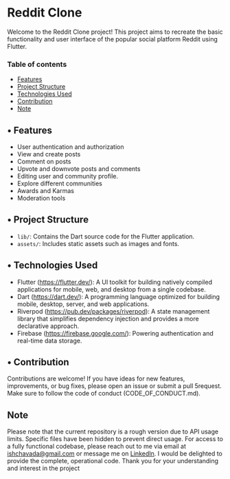 # Reddit Clone
Welcome to the Reddit Clone project! This project aims to recreate the basic functionality and user interface of the popular social platform Reddit using Flutter.

### Table of contents
* [Features](#Features)
* [Project Structure](#project-structure)
* [Technologies Used](#technologies-used)
* [Contribution](#contribution)
* [Note](#note)

## •	Features
- User authentication and authorization
- View and create posts
- Comment on posts
- Upvote and downvote posts and comments
- Editing user and community profile.
- Explore different communities
- Awards and Karmas
- Moderation tools

## •	Project Structure
- `lib/`: Contains the Dart source code for the Flutter application.
- `assets/`: Includes static assets such as images and fonts.


## •	Technologies Used

-	Flutter
(https://flutter.dev/): A UI toolkit for building natively compiled applications for mobile, web, and desktop from a single codebase.
-	Dart
(https://dart.dev/): A programming language optimized for building mobile, desktop, server, and web applications.
- Riverpod
(https://pub.dev/packages/riverpod): A state management library that simplifies dependency injection and provides a more declarative approach.
- Firebase
(https://firebase.google.com/): Powering authentication and real-time data storage.


## •	Contribution
Contributions are welcome! If you have ideas for new features, improvements, or bug fixes, please open an issue or submit a pull 5request. Make sure to follow the code of conduct (CODE_OF_CONDUCT.md).

## Note
Please note that the current repository is a rough version due to API usage limits. Specific files have been hidden to prevent direct usage. For access to a fully functional codebase, please reach out to me via email at ishchavada@gmail.com or message me on [LinkedIn](https://www.linkedin.com/in/isha-chavada-108a5a257). I would be delighted to provide the complete, operational code. Thank you for your understanding and interest in the project
